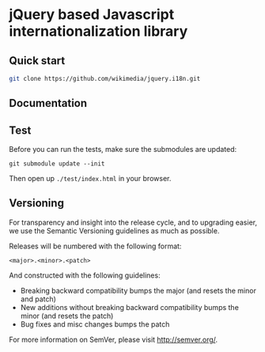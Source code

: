 jQuery based Javascript internationalization library
====================================================


Quick start
-----------

```bash
git clone https://github.com/wikimedia/jquery.i18n.git
```

Documentation
-------------


Test
----
Before you can run the tests, make sure the submodules are updated:
```
git submodule update --init
```

Then open up `./test/index.html` in your browser.

Versioning
----------

For transparency and insight into the release cycle, and to upgrading easier,
we use the Semantic Versioning guidelines as much as possible.

Releases will be numbered with the following format:

`<major>.<minor>.<patch>`

And constructed with the following guidelines:

* Breaking backward compatibility bumps the major (and resets the minor and patch)
* New additions without breaking backward compatibility bumps the minor (and resets the patch)
* Bug fixes and misc changes bumps the patch

For more information on SemVer, please visit http://semver.org/.
